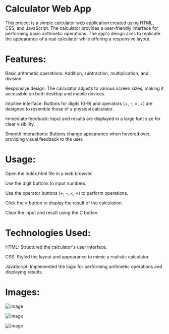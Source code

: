 # Calculator Web App

This project is a simple calculator web application created using HTML, CSS, and JavaScript. The calculator provides a user-friendly interface for performing basic arithmetic operations. The app's design aims to replicate the appearance of a real calculator while offering a responsive layout.

# Features:

Basic arithmetic operations: Addition, subtraction, multiplication, and division.

Responsive design: The calculator adjusts to various screen sizes, making it accessible on both desktop and mobile devices.

Intuitive interface: Buttons for digits (0-9) and operators (+, -, ×, ÷) are designed to resemble those of a physical calculator.

Immediate feedback: Input and results are displayed in a large font size for clear visibility.

Smooth interactions: Buttons change appearance when hovered over, providing visual feedback to the user.

# Usage:

Open the index.html file in a web browser.

Use the digit buttons to input numbers.

Use the operator buttons (+, -, ×, ÷) to perform operations.

Click the = button to display the result of the calculation.

Clear the input and result using the C button.

# Technologies Used:

HTML: Structured the calculator's user interface.

CSS: Styled the layout and appearance to mimic a realistic calculator.

JavaScript: Implemented the logic for performing arithmetic operations and displaying results.

# Images:

![image](https://github.com/Shaim1010/Web-Devlopment-Project/assets/93538432/235ead79-5764-4ea7-9f5a-2f141f4ab5aa)

![image](https://github.com/Shaim1010/Web-Devlopment-Project/assets/93538432/4500af6b-e7c2-4c71-8cbd-9ba804427c6b)

![image](https://github.com/Shaim1010/Web-Devlopment-Project/assets/93538432/1112bdb0-af44-4747-a329-665cd98fb021)



